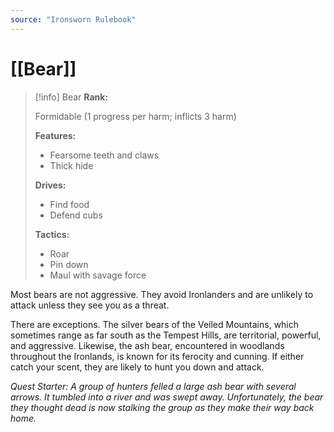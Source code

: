 ```yaml
---
source: "Ironsworn Rulebook"
---
```

# [[Bear]]

> [!info] Bear
> **Rank:**
> 
> Formidable (1 progress per harm; inflicts 3 harm)
> 
> **Features:**
> 
> - Fearsome teeth and claws
> - Thick hide
> 
> **Drives:**
> 
> - Find food
> - Defend cubs
> 
> **Tactics:**
> 
> - Roar
> - Pin down
> - Maul with savage force

Most bears are not aggressive. They avoid Ironlanders and are unlikely to attack unless they see you as a threat.

There are exceptions. The silver bears of the Veiled Mountains, which sometimes range as far south as the Tempest Hills, are territorial, powerful, and aggressive. Likewise, the ash bear, encountered in woodlands throughout the Ironlands, is known for its ferocity and cunning. If either catch your scent, they are likely to hunt you down and attack. 

_Quest Starter: A group of hunters felled a large ash bear with several arrows. It tumbled into a river and was swept away. Unfortunately, the bear they thought dead is now stalking the group as they make their way back home._